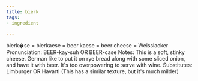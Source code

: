 ```yaml
---
title: bierk
tags:
- ingredient

---
```

bierk�se = bierkaese = beer kaese = beer cheese = Weisslacker Pronunciation: BEER-kay-suh OR BEER-case Notes: This is a soft, stinky cheese. German like to put it on rye bread along with some sliced onion, and have it with beer. It's too overpowering to serve with wine. Substitutes: Limburger OR Havarti (This has a similar texture, but it's much milder)
